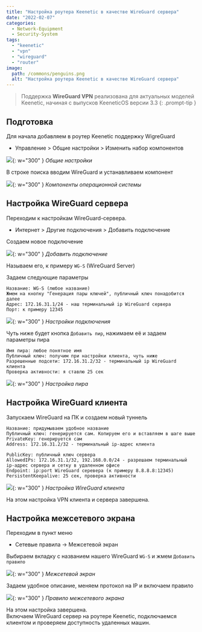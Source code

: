 ```yaml
---
title: "Настройка роутера Keenetic в качестве WireGuard сервера"
date: "2022-02-07"
categories: 
  - Network-Equipment
  - Security-System
tags: 
  - "keenetic"
  - "vpn"
  - "wireguard"
  - "router"
image:
  path: /commons/penguins.png
  alt: "Настройка роутера Keenetic в качестве WireGuard сервера"
---
```


> Поддержка **WireGuard VPN** реализована для актуальных моделей Keenetic, начиная с выпусков KeeneticOS версии 3.3
{: .prompt-tip }

## Подготовка

Для начала добавляем в роутер Keenetic поддержку WigreGuard

- Управление > Общие настройки > Изменить набор компонентов

![](/assets/img/posts/2022/02/07/image.png){: w="300" }
_Общие настройки_

В строке поиска вводим WireGuard и устанавливаем компонент

![](/assets/img/posts/2022/02/07/image-1.png){: w="300" }
_Компоненты операционной системы_

## Настройка WireGuard сервера

Переходим к настройкам WireGuard-сервера.

- Интернет > Другие подключения > Добавить подключение

Создаем новое подключение

![](/assets/img/posts/2022/02/07/image-3.png){: w="300" }
_Добавить подключение_

Называем его, к примеру `WG-S` (WireGuard Server)

Задаем следующие параметры

```
Название: WG-S (любое название)
Жмем на кнопку "Генерация пары ключей", публичный ключ понадобится далее
Адрес: 172.16.31.1/24 - наш терминальный ip WireGuard сервера
Порт: к примеру 12345
```

![](/assets/img/posts/2022/02/07/image-4.png){: w="300" }
_Настройки подключения_

Чуть ниже будет кнопка `Добавить пир`, нажимаем её и задаем параметры пира

```
Имя пира: любое понятное имя
Публичный ключ: получим при настройки клиента, чуть ниже
Разрешенные подсети: 172.16.31.2/32 - терминальный ip WireGuard клиента
Проверка активности: я ставлю 25 сек
```

![](/assets/img/posts/2022/02/07/image-5.png){: w="300" }
_Настройка пира_

## Настройка WireGuard клиента

Запускаем WireGuard на ПК и создаем новый туннель

```
Название: придумываем удобное название
Публичный ключ: генерируется сам. Копируем его и вставляем в шаге выше
PrivateKey: генерируется сам
Address: 172.16.31.2/32 - терминальный ip-адрес клиента

PublicKey: публичный ключ сервера
AllowedIPs: 172.16.31.1/32, 192.168.0.0/24 - разрешаем терминальный ip-адрес сервера и сетку в удаленном офисе
Endpoint: ip:port WireGuard серевера (к примеру 8.8.8.8:12345)
PersistentKeepalive: 25 сек, проверка активности
```

![](/assets/img/posts/2022/02/07/image-7.png){: w="300" }
_Настройка WireGuard клиента_

На этом настройка VPN клиента и сервера завершена.

## Настройка межсетевого экрана

Переходим в пункт меню

- Сетевые правила -> Межсетевой экран

Выбираем вкладку с названием нашего WireGuard `WG-S` и жмем `Добавить правило`

![](/assets/img/posts/2022/02/07/image-8.png){: w="300" }
_Межсетевой экран_

Задаем удобное описание, меняем протокол на IP и включаем правило

![](/assets/img/posts/2022/02/07/image-9.png){: w="300" }
_Правило межсетевого экрана_

На этом настройка завершена.  
Включаем WireGuard сервер на роутере Keenetic, подключаемся клиентом и проверяем доступность удаленных машин.
